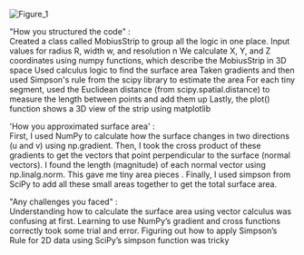 ![Figure_1](https://github.com/user-attachments/assets/4add7223-827a-47a1-99f1-22ed0a84e7fe)

"How you structured the code"   :  
Created a class called MobiusStrip to group all the logic in one place.
Input values for radius R, width w, and resolution n
We calculate X, Y, and Z coordinates using numpy functions, which describe the MobiusStrip in 3D space
Used calculus logic to find the surface area
Taken gradients and then used Simpson's rule from the scipy library to estimate the area
For each tiny segment, used the Euclidean distance (from scipy.spatial.distance) to measure the length between points and add them up
Lastly, the plot() function shows a 3D view of the strip using matplotlib

'How you approximated surface area'  :  
First, I used NumPy to calculate how the surface changes in two directions (u and v) using np.gradient.
Then, I took the cross product of these gradients to get the vectors that point perpendicular to the surface (normal vectors).
I found the length (magnitude) of each normal vector using np.linalg.norm.
This gave me tiny area pieces .
Finally, I used simpson from SciPy to add all these small areas together to get the total surface area.

"Any challenges you faced"  :  
Understanding how to calculate the surface area using vector calculus was confusing at first.
Learning to use NumPy’s gradient and cross functions correctly took some trial and error.
Figuring out how to apply Simpson’s Rule for 2D data using SciPy’s simpson function was tricky
